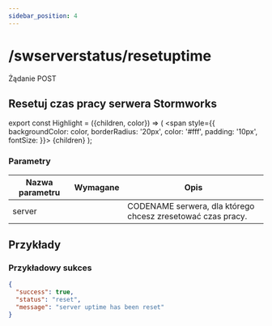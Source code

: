 ```yaml
---
sidebar_position: 4
---
```


# /swserverstatus/resetuptime

<Highlight color="#F39C12">Żądanie POST</Highlight>


## Resetuj czas pracy serwera Stormworks


export const Highlight = ({children, color}) => ( <span style={{ backgroundColor: color, borderRadius: '20px', color: '#fff', padding: '10px', fontSize: }}>
    {children}
  </span> );

### Parametry

| Nazwa parametru |         Wymagane          | Opis                                                        |
| --------------- |:-------------------------:| ----------------------------------------------------------- |
| server          | <i class="fas fa-fw fa-check-circle text-success"></i> | CODENAME serwera, dla którego chcesz zresetować czas pracy. |

## Przykłady
### Przykładowy sukces
```json
{
  "success": true,
  "status": "reset",
  "message": "server uptime has been reset"
}
```
